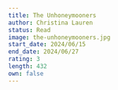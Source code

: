 ```yaml
---
title: The Unhoneymooners
author: Christina Lauren
status: Read
image: the-unhoneymooners.jpg
start_date: 2024/06/15
end_date: 2024/06/27
rating: 3
length: 432
own: false
---
```

